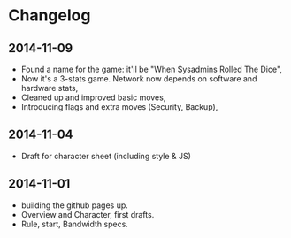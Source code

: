 # Changelog

## 2014-11-09

* Found a name for the game: it'll be "When Sysadmins Rolled The Dice",
* Now it's a 3-stats game. Network now depends on software and hardware stats,
* Cleaned up and improved basic moves,
* Introducing flags and extra moves (Security, Backup),

## 2014-11-04

* Draft for character sheet (including style & JS)

## 2014-11-01

* building the github pages up.
* Overview and Character, first drafts.
* Rule, start, Bandwidth specs.
